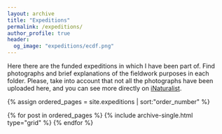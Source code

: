 ```yaml
---
layout: archive
title: "Expeditions"
permalink: /expeditions/
author_profile: true
header:
  og_image: "expeditions/ecdf.png"
---
```


Here there are the funded expeditions in which I have been part of. Find photographs and brief explanations of the fieldwork purposes in each folder. Please, take into account that not all the photographs have been uploaded here, and you can see more directly on [iNaturalist](https://www.inaturalist.org/people/jimarcor).

<nbsp>

{% assign ordered_pages = site.expeditions | sort:"order_number" %}

{% for post in ordered_pages %}
  {% include archive-single.html type="grid" %}
{% endfor %}
